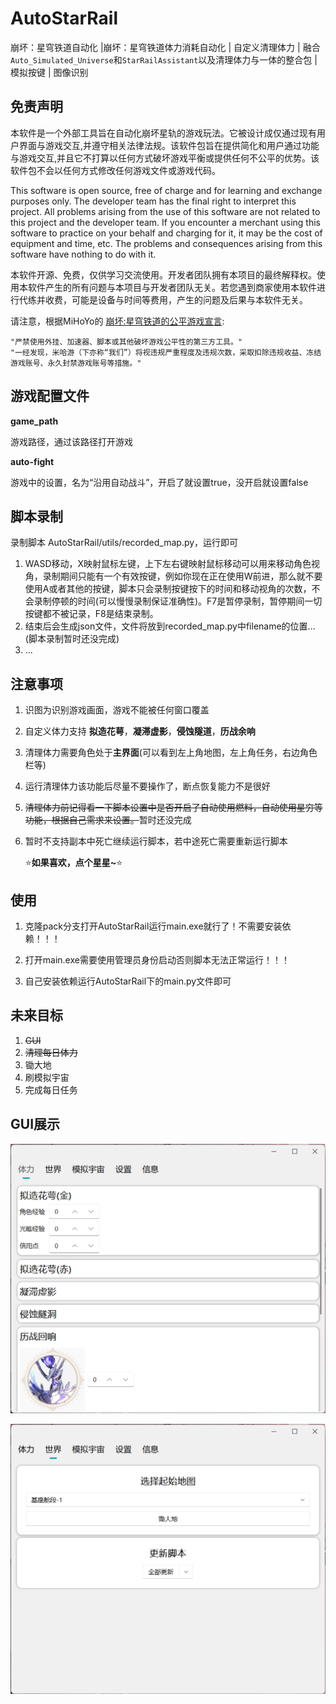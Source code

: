 # AutoStarRail
崩坏：星穹铁道自动化 |崩坏：星穹铁道体力消耗自动化 | 自定义清理体力 | 融合`Auto_Simulated_Universe`和`StarRailAssistant`以及清理体力与一体的整合包 | 模拟按键 | 图像识别



## 免责声明

本软件是一个外部工具旨在自动化崩坏星轨的游戏玩法。它被设计成仅通过现有用户界面与游戏交互,并遵守相关法律法规。该软件包旨在提供简化和用户通过功能与游戏交互,并且它不打算以任何方式破坏游戏平衡或提供任何不公平的优势。该软件包不会以任何方式修改任何游戏文件或游戏代码。

This software is open source, free of charge and for learning and exchange purposes only. The developer team has the final right to interpret this project. All problems arising from the use of this software are not related to this project and the developer team. If you encounter a merchant using this software to practice on your behalf and charging for it, it may be the cost of equipment and time, etc. The problems and consequences arising from this software have nothing to do with it.

本软件开源、免费，仅供学习交流使用。开发者团队拥有本项目的最终解释权。使用本软件产生的所有问题与本项目与开发者团队无关。若您遇到商家使用本软件进行代练并收费，可能是设备与时间等费用，产生的问题及后果与本软件无关。

请注意，根据MiHoYo的 [崩坏:星穹铁道的公平游戏宣言](https://sr.mihoyo.com/news/111246?nav=news&type=notice):

```
"严禁使用外挂、加速器、脚本或其他破坏游戏公平性的第三方工具。"
"一经发现，米哈游（下亦称“我们”）将视违规严重程度及违规次数，采取扣除违规收益、冻结游戏账号、永久封禁游戏账号等措施。"
```



## 游戏配置文件

**game_path**

游戏路径，通过该路径打开游戏



**auto-fight**

游戏中的设置，名为“沿用自动战斗”，开启了就设置true，没开启就设置false



## 脚本录制

录制脚本 AutoStarRail/utils/recorded_map.py，运行即可

1. WASD移动，X映射鼠标左键，上下左右键映射鼠标移动可以用来移动角色视角，录制期间只能有一个有效按键，例如你现在正在使用W前进，那么就不要使用A或者其他的按键，脚本只会录制按键按下的时间和移动视角的次数，不会录制停顿的时间(可以慢慢录制保证准确性)。F7是暂停录制，暂停期间一切按键都不被记录，F8是结束录制。
2. 结束后会生成json文件，文件将放到recorded_map.py中filename的位置...(脚本录制暂时还没完成)
3. ...



## 注意事项

1. 识图为识别游戏画面，游戏不能被任何窗口覆盖

2. 自定义体力支持 **拟造花萼**，**凝滞虚影**，**侵蚀隧道**，**历战余响**

3. 清理体力需要角色处于**主界面**(可以看到左上角地图，左上角任务，右边角色栏等)

4. 运行清理体力该功能后尽量不要操作了，断点恢复能力不是很好

5. ~~清理体力前记得看一下脚本设置中是否开启了自动使用燃料，自动使用星穷等功能，根据自己需求来设置。~~暂时还没完成

6. 暂时不支持副本中死亡继续运行脚本，若中途死亡需要重新运行脚本

   ⭐**如果喜欢，点个星星~**⭐



## 使用

1. 克隆pack分支打开AutoStarRail运行main.exe就行了！不需要安装依赖！！！

2. 打开main.exe需要使用管理员身份启动否则脚本无法正常运行！！！
3. 自己安装依赖运行AutoStarRail下的main.py文件即可



## 未来目标

1. ~~GUI~~
2. ~~清理每日体力~~
3. 锄大地
4. 刷模拟宇宙
5. 完成每日任务



## GUI展示

![stamina](./doc/readme/stamina.png)



![world](./doc/readme/world.png)

